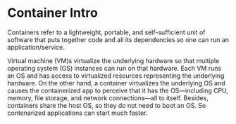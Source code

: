 # Container Intro


Containers refer to a lightweight, portable, and self-sufficient unit of software that puts together code and all its dependencies so one can run an application/service.

Virtual machine (VM)s virtualize the underlying hardware so that multiple operating system (OS) instances can run on that hardware. Each VM runs an OS and has access to virtualized resources representing the underlying hardware. On the other hand, a container virtualizes the underlying OS and causes the containerized app to perceive that it has the OS—including CPU, memory, file storage, and network connections—all to itself. Besides, containers share the host OS, so they do not need to boot an OS. So contenarized applications can start much faster.
